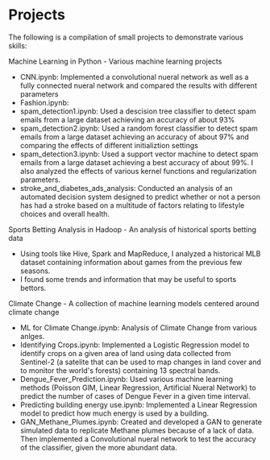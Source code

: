 # Projects

The following is a compilation of small projects to demonstrate various skills:

Machine Learning in Python - Various machine learning projects 
* CNN.ipynb: Implemented a convolutional nueral network as well as a fully connected nueral network and compared the results with different parameters
* Fashion.ipynb: 
* spam_detection1.ipynb: Used a descision tree classifier to detect spam emails from a large dataset achieving an accuracy of about 93%
* spam_detection2.ipynb: Used a random forest classifier to detect spam emails from a large dataset achieving an accuracy of about 97% and comparing the effects of different initializtion settings
* spam_detection3.ipynb: Used a support vector machine to detect spam emails from a large dataset achieving a best accuracy of about 99%. I also analyzed the effects of various kernel functions and regularization parameters.
* stroke_and_diabetes_ads_analysis: Conducted an analysis of an automated decision system designed to predict whether or not a person has had a stroke based on a multitude of factors relating to lifestyle choices and overall health.  

Sports Betting Analysis in Hadoop - An analysis of historical sports betting data
* Using tools like Hive, Spark and MapReduce, I analyzed a historical MLB dataset containing information about games from the previous few seasons.
* I found some trends and information that may be useful to sports bettors.   

Climate Change - A collection of machine learning models centered around climate change 
* ML for Climate Change.ipynb: Analysis of Climate Change from various anlges. 
* Identifying Crops.ipynb: Implemented a Logistic Regression model to identify crops on a given area of land using data collected from Sentinel-2 (a satelite that can be used to map changes in land cover and to monitor the world's forests) containing 13 spectral bands.
* Dengue_Fever_Prediction.ipynb: Used various machine learning methods (Poisson GlM, Linear Regression, Artificial Nueral Network) to predict the number of cases of Dengue Fever in a given time interval.
* Predicting building energy use.ipynb: Implemented a Linear Regression model to predict how much energy is used by a building.
* GAN_Methane_Plumes.ipynb: Created and developed a GAN to generate simulated data to replicate Methane plumes because of a lack of data. Then implemented a Convolutional nueral network to test the accuracy of the classifier, given the more abundant data.

